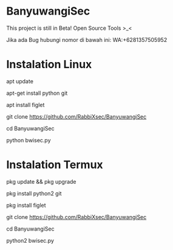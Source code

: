 # BanyuwangiSec
 This project is still in Beta!
 Open Source Tools >_<

 Jika ada Bug hubungi nomor di bawah ini:
 WA:+6281357505952
# Instalation Linux
 apt update

 apt-get install python git

 apt install figlet

 git clone https://github.com/RabbiXsec/BanyuwangiSec

 cd BanyuwangiSec

 python bwisec.py

# Instalation Termux
 pkg update && pkg upgrade
 
 pkg install python2 git
 
 pkg install figlet
 
 git clone https://github.com/RabbiXsec/BanyuwangiSec
 
 cd BanyuwangiSec
 
 python2 bwisec.py
